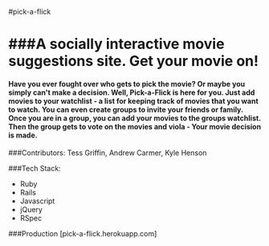 #pick-a-flick

###A socially interactive movie suggestions site. Get your movie on!
================================================================================

#### Have you ever fought over who gets to pick the movie? Or maybe you simply can't make a decision. Well, Pick-a-Flick is here for you. Just add movies to your watchlist - a list for keeping track of movies that you want to watch. You can even create groups to invite your friends or family. Once you are in a group, you can add your movies to the groups watchlist. Then the group gets to vote on the movies and viola - Your movie decision is made.  

###Contributors:
Tess Griffin, Andrew Carmer, Kyle Henson

###Tech Stack:
* Ruby
* Rails
* Javascript
* jQuery
* RSpec

###Production
[pick-a-flick.herokuapp.com]
